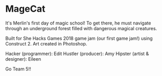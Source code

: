 # MageCat

It's Merlin's first day of magic school! To get there, he must navigate through an underground forest filled with dangerous magical creatures.

Built for She Hacks Games 2018 game jam (our first game jam!) using Construct 2.
Art created in Photoshop.

Hacker (programmer): Edit
Hustler (producer): Amy
Hipster (artist & designer): Eileen

Go Team 5!!

